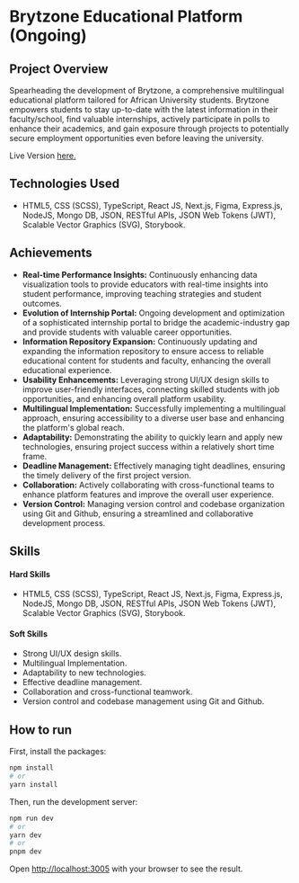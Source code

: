 # Brytzone Educational Platform (Ongoing)

## Project Overview
Spearheading the development of Brytzone, a comprehensive multilingual educational platform tailored for African University students. Brytzone empowers students
to stay up-to-date with the latest information in their faculty/school, find valuable internships, actively participate in polls to enhance their academics, and
gain exposure through projects to potentially secure employment opportunities even before leaving the university.

Live Version [here.](https://brytzone-1.vercel.app/)

## Technologies Used
- HTML5, CSS (SCSS), TypeScript, React JS, Next.js, Figma, Express.js, NodeJS, Mongo DB, JSON, RESTful APIs, JSON Web Tokens (JWT), Scalable Vector Graphics (SVG), Storybook.


## Achievements
-	**Real-time Performance Insights:** Continuously enhancing data visualization tools to provide educators with real-time insights into student performance, improving teaching strategies and student outcomes.
-	**Evolution of Internship Portal:** Ongoing development and optimization of a sophisticated internship portal to bridge the academic-industry gap and provide students with valuable career opportunities.
-	**Information Repository Expansion:** Continuously updating and expanding the information repository to ensure access to reliable educational content for students and faculty, enhancing the overall educational experience.
-	**Usability Enhancements:** Leveraging strong UI/UX design skills to improve user-friendly interfaces, connecting skilled students with job opportunities, and enhancing overall platform usability.
-	**Multilingual Implementation:** Successfully implementing a multilingual approach, ensuring accessibility to a diverse user base and enhancing the platform's global reach.
-	**Adaptability:** Demonstrating the ability to quickly learn and apply new technologies, ensuring project success within a relatively short time frame.
-	**Deadline Management:** Effectively managing tight deadlines, ensuring the timely delivery of the first project version.
-	**Collaboration:** Actively collaborating with cross-functional teams to enhance platform features and improve the overall user experience.
-	**Version Control:** Managing version control and codebase organization using Git and Github, ensuring a streamlined and collaborative development process.
  
## Skills

#### Hard Skills
-	HTML5, CSS (SCSS), TypeScript, React JS, Next.js, Figma, Express.js, NodeJS, Mongo DB, JSON, RESTful APIs, JSON Web Tokens (JWT), Scalable Vector Graphics (SVG), Storybook.
  
#### Soft Skills
-	Strong UI/UX design skills.
-	Multilingual Implementation.
-	Adaptability to new technologies.
-	Effective deadline management.
-	Collaboration and cross-functional teamwork.
-	Version control and codebase management using Git and Github.

## How to run
First, install the packages:

```bash
npm install
# or
yarn install
```

Then, run the development server:
```bash
npm run dev
# or
yarn dev
# or
pnpm dev
```

Open [http://localhost:3005](http://localhost:3005) with your browser to see the result.


